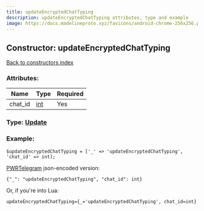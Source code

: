 ```yaml
---
title: updateEncryptedChatTyping
description: updateEncryptedChatTyping attributes, type and example
image: https://docs.madelineproto.xyz/favicons/android-chrome-256x256.png
---
```

## Constructor: updateEncryptedChatTyping  
[Back to constructors index](index.md)



### Attributes:

| Name     |    Type       | Required |
|----------|---------------|----------|
|chat\_id|[int](../types/int.md) | Yes|



### Type: [Update](../types/Update.md)


### Example:

```
$updateEncryptedChatTyping = ['_' => 'updateEncryptedChatTyping', 'chat_id' => int];
```  

[PWRTelegram](https://pwrtelegram.xyz) json-encoded version:

```
{"_": "updateEncryptedChatTyping", "chat_id": int}
```


Or, if you're into Lua:  


```
updateEncryptedChatTyping={_='updateEncryptedChatTyping', chat_id=int}

```


